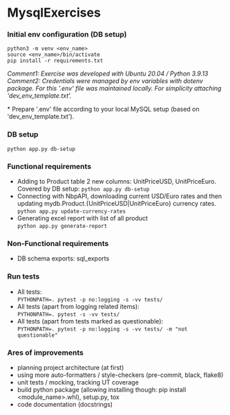 # MysqlExercises
### Initial env configuration (DB setup)
`python3 -m venv <env_name>`<br>
`source <env_name>/bin/activate`<br>
`pip install -r requirements.txt`<br>
<p><em>Comment1: Exercise was developed with Ubuntu 20.04 / Python 3.9.13 <br>
Comment2: Credentials were managed by env variables with dotenv package. For this '.env' file was maintained locally. For simplicity attaching 'dev_env_template.txt'.</em></p>
* Prepare '.env' file according to your local MySQL setup (based on 'dev_env_template.txt').

### DB setup
`python app.py db-setup`
### Functional requirements
* Adding to Product table 2 new columns: UnitPriceUSD, UnitPriceEuro.<br>Covered by DB setup: `python app.py db-setup`
* Connecting with NbpAPI, downloading current USD/Euro rates and then updating mydb.Product.{UnitPriceUSD|UnitPriceEuro} currency rates.
<br>`python app.py update-currency-rates`
* Generating excel report with list of all product
<br>`python app.py generate-report`

### Non-Functional requirements
* DB schema exports: sql_exports


### Run tests
* All tests:<br>
`PYTHONPATH=. pytest -p no:logging -s -vv tests/ `<br>
* All tests (apart from logging related items):<br>
`PYTHONPATH=. pytest -s -vv tests/`<br>
* All tests (apart from tests marked as questionable):<br>
`PYTHONPATH=. pytest -p no:logging -s -vv tests/ -m "not questionable"`


### Ares of improvements
* planning project architecture (at first) 
* using more auto-formatters / style-checkers (pre-commit, black, flake8)
* unit tests / mocking, tracking UT coverage
* build python package (allowing installing though: pip install <module_name>.whl), setup.py, tox
* code documentation (docstrings)
